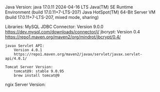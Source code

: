 Java Version: 
    java 17.0.11 2024-04-16 LTS
    Java(TM) SE Runtime Environment (build 17.0.11+7-LTS-207)
    Java HotSpot(TM) 64-Bit Server VM (build 17.0.11+7-LTS-207, mixed mode, sharing)

Libraries:
    MySQL JDBC Connector: 
        Version 9.0.0
        https://dev.mysql.com/downloads/connector/j/
    jbcrypt:
        Version 0.4
        https://repo1.maven.org/maven2/org/mindrot/jbcrypt/0.4/

    javax Servlet API:
        Version 4.0.1
        https://repo1.maven.org/maven2/javax/servlet/javax.servlet-api/4.0.1/

    Tomcat Server Version: 
        tomcat@9: stable 9.0.95
        brew install tomcat@9

ngix Server Version:
